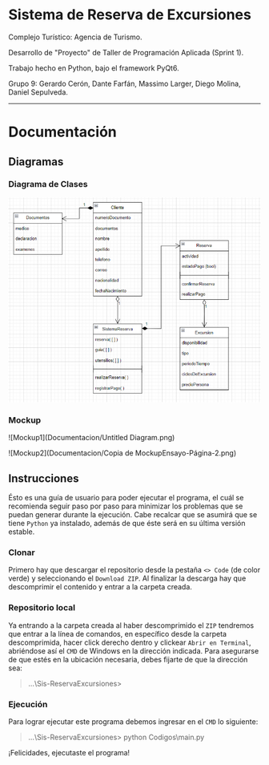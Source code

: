 # Sistema de Reserva de Excursiones
Complejo Turístico: Agencia de Turismo.

Desarrollo de "Proyecto" de Taller de Programación Aplicada (Sprint 1).

Trabajo hecho en Python, bajo el framework PyQt6.

Grupo 9: Gerardo Cerón, Dante Farfán, Massimo Larger, Diego Molina, Daniel Sepulveda.

---

# **Documentación**

## **Diagramas**

### **Diagrama de Clases**
![Diagrama de clases](Documentacion/excurcion.drawio.png)

### **Mockup**
![Mockup1](Documentacion/Untitled Diagram.png)

![Mockup2](Documentacion/Copia de MockupEnsayo-Página-2.png)


## **Instrucciones**
Ésto es una guía de usuario para poder ejecutar el programa, el cuál se recomienda seguir paso por paso para minimizar los problemas que se puedan generar durante la ejecución. Cabe recalcar que se asumirá que se tiene `Python` ya instalado, además de que éste será en su última versión estable.

### **Clonar**

Primero hay que descargar el repositorio desde la pestaña `<> Code` (de color verde) y seleccionando el `Download ZIP`. Al finalizar la descarga hay que descomprimir el contenido y entrar a la carpeta creada.

### **Repositorio local**

Ya entrando a la carpeta creada al haber descomprimido el `ZIP` tendremos que entrar a la línea de comandos, en específico desde la carpeta descomprimida, hacer click derecho dentro y clickear `Abrir en Terminal`, abriéndose así el `CMD` de Windows en la dirección indicada. Para asegurarse de que estés en la ubicación necesaria, debes fijarte de que la dirección sea:
> ...\Sis-ReservaExcursiones>

### **Ejecución**

Para lograr ejecutar este programa debemos ingresar en el `CMD` lo siguiente:
> ...\Sis-ReservaExcursiones> python Codigos\main.py

¡Felicidades, ejecutaste el programa!
